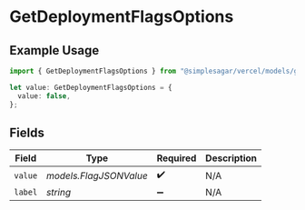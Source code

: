 # GetDeploymentFlagsOptions

## Example Usage

```typescript
import { GetDeploymentFlagsOptions } from "@simplesagar/vercel/models/getdeploymentop.js";

let value: GetDeploymentFlagsOptions = {
  value: false,
};
```

## Fields

| Field                  | Type                   | Required               | Description            |
| ---------------------- | ---------------------- | ---------------------- | ---------------------- |
| `value`                | *models.FlagJSONValue* | :heavy_check_mark:     | N/A                    |
| `label`                | *string*               | :heavy_minus_sign:     | N/A                    |
